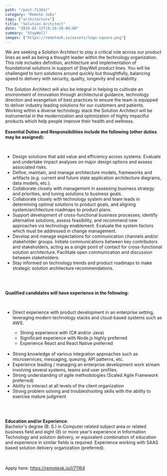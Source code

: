 ```yaml
---
path: "/post-71164/"
category: "Remote Jobs"
tags: ["architecture"]
title: "Solution Architect"
date: "2019-02-13T19:10:20-08:00"
summary: "StayWell"
images: ["https://remoteok.io/assets/logo-square.png"]
---
```


<p>We are seeking a Solution Architect to play a critical role across our product lines as well as being a thought leader within the technology organization. This role includes definition, architecture and implementation of foundational solutions in support of StayWell product lines. You will be challenged to turn solutions around quickly but thoughtfully, balancing speed to delivery with security, quality, longevity and scalability.<br><br>The Solution Architect will also be integral in helping to cultivate an environment of innovation through architectural guidance, technology direction and evangelism of best practices to ensure the team is equipped to deliver industry leading solutions for our customers and patients.&nbsp; Working within a diverse technology stack the Solution Architect will be instrumental in the modernization and optimization of highly impactful products which help people improve their health and wellness.<br><br><strong>Essential Duties and Responsibilities include the following (other duties may be assigned):</strong></p><br /><ul><li>Design solutions that add value and efficiency across systems. Evaluate and undertake impact analyses on major design options and assess associated risks.</li><li>Define, maintain, and manage architecture models, frameworks and artifacts (e.g. current and future state application architecture diagrams, data models, etc.).</li><li>Collaborate closely with management in assessing business strategy and priorities, and tuning solutions to business goals.</li><li>Collaborate closely with technology system and team leads in determining optimal solutions to product goals, and aligning system/architecture roadmaps to product plans.</li><li>Support development of cross-functional business processes; identify alternative solutions, assess feasibility, and recommend new approaches via technology enablement. Evaluate the system factors which must be addressed in change management.</li><li>Develop and manage expectations for communication channels and/or stakeholder groups. Initiate communications between key contributors and stakeholders, acting as a single point of contact for cross-functional solution architecture. Facilitate open communication and discussion between stakeholders.</li><li>Stay informed on technology trends and product roadmaps to make strategic solution architecture recommendations.</li></ul><br /><p><br><strong>Qualified candidates will have experience in the following:</strong></p><br /><ul><li>Direct experience with product development in an enterprise setting, leveraging modern technology stacks and cloud-based systems such as AWS.</li><ul><li>Strong&nbsp;experience with (C# and/or Java)</li><li>Significant&nbsp;experience with Node.js highly preferred</li><li>Experience React and React Native preferred</li></ul><br /><li>Strong knowledge of various integration approaches such as microservices, messaging, queuing, API patterns, etc.</li><li>Experience leading / managing an enterprise development work stream involving several systems, teams and user profiles.</li><li>Strong understanding of agile methodologies (Scaled Agile Framework preferred)</li><li>Ability to interact at all levels of the client organization</li><li>Strong problem solving and troubleshooting skills with the ability to exercise mature judgment</li></ul><br /><p><br><strong>Education and/or Experience</strong>:<br>Bachelor's degree (B. S.) in Computer related subject area or related business field and eight (8) or more year&rsquo;s experience in Information Technology and solution delivery, or equivalent combination of education and experience in similar fields is required. Experience working with SAAS based solution delivery organization (preferred).</p>

<br/>
<br/>
Apply here: <A HREF="https://remoteok.io/l/71164">https://remoteok.io/l/71164</A>
